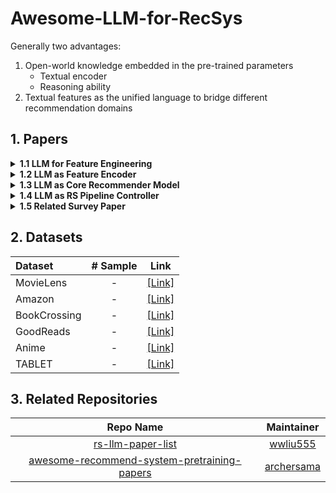 # Awesome-LLM-for-RecSys

Generally two advantages:
1. Open-world knowledge embedded in the pre-trained parameters
    - Textual encoder
    - Reasoning ability
3. Textual features as the unified language to bridge different recommendation domains

## 1. Papers

<details><summary><b>1.1 LLM for Feature Engineering</b></summary>
<p>

| **Paper** | **Publication** | **Link** |
|:---|:---:|:---:|
| Language Models are Realistic Tabular Data Generators | ICLR 2023 | [[Link]](https://arxiv.org/abs/2210.06280) |
| Tuning Language Models as Training Data Generators for Augmentation-Enhanced Few-Shot Learning | ICML 2023 | [[Link]](https://arxiv.org/abs/2211.03044) |
| A First Look at LLM-Powered Generative News Recommendation | Arxiv 2023 | [[Link]](https://arxiv.org/abs/2305.06566) |
| AnyPredict: Foundation Model for Tabular Prediction | Arxiv 2023 | [[Link]](https://arxiv.org/abs/2305.12081) |
| Evaluation of Synthetic Datasets for Conversational Recommender Systems | Arxiv 2023 | [[Link]](https://arxiv.org/abs/2212.08167v1) |
| Knowledge Graph Completion Models are Few-shot Learners: An Empirical Study of Relation Labeling in E-commerce with LLMs | Arxiv 2023 | [[Link]](https://arxiv.org/abs/2305.09858v1) |
| TagGPT: Large Language Models are Zero-shot Multimodal Taggers | Arxiv 2023 | [[Link]](https://arxiv.org/abs/2304.03022v1) |

</p>
</details>

<details><summary><b>1.2 LLM as Feature Encoder</b></summary>
<p>

| **Paper** | **Publication** | **Encoded Feature** | **Link** |
|:---|:---:|:---:|:---:|
| U-BERT: Pre-training User Representations for Improved Recommendation | AAAI 2021 | User | [[Link]](https://ojs.aaai.org/index.php/AAAI/article/view/16557) |
|  |  |  |  |
| UNBERT: User-News Matching BERT for News Recommendation | IJCAI 2021 | Item | [[Link]](https://www.ijcai.org/proceedings/2021/462) |
| Pre-trained Language Model based Ranking in Baidu Search | KDD 2021 | Item | [[Link]](https://arxiv.org/abs/2105.11108) |
| Pre-trained Language Model for Web-scale Retrieval in Baidu Search | KDD 2021 | Item | [[Link]](https://arxiv.org/abs/2106.03373) |
| Empowering News Recommendation with Pre-trained Language Models | SIGIR 2021 | Item | [[Link]](https://arxiv.org/abs/2104.07413) |
| Towards Universal Sequence Representation Learning for Recommender Systems | KDD 2022 | Item | [[Link]](https://arxiv.org/abs/2206.05941) |
| Boosting Deep CTR Prediction with a Plug-and-Play Pre-trainer for News Recommendation | COLING 2022 | Item | [[Link]](https://aclanthology.org/2022.coling-1.249/) |
| MM-Rec: Visiolinguistic Model Empowered Multimodal News Recommendation | SIGIR 2022 | Item | [[Link]](https://dl.acm.org/doi/abs/10.1145/3477495.3531896) |
| Tiny-NewsRec: Effective and Efficient PLM-based News Recommendation | EMNLP 2022 | Item | [[Link]](https://arxiv.org/abs/2112.00944) |
| TwHIN-BERT: A Socially-Enriched Pre-trained Language Model for Multilingual Tweet Representations | Arxiv 2022 | Item | [[Link]](https://arxiv.org/abs/2209.07562) |
| Learning Vector-Quantized Item Representation for Transferable Sequential Recommenders | WWW 2023 | Item | [[Link]](https://arxiv.org/abs/2210.12316) |
| Improving Code Example Recommendations on Informal Documentation Using BERT and Query-Aware LSH: A Comparative Study | Arxiv 2023 | Item | [[Link]](https://arxiv.org/abs/2305.03017v1) |
|  |  |  |
| CTR-BERT: Cost-effective knowledge distillation for billion-parameter teacher models | ENLSP 2021 | User & Item | [[Link]](https://neurips2021-nlp.github.io/papers/20/CameraReady/camera_ready_final.pdf) |

</p>
</details>

<details><summary><b>1.3 LLM as Core Recommender Model</b></summary>
<p>
    
| **Paper** | **Publication** | **Link** |
|:---|:---:|:---:|
| What does BERT know about books, movies and music? Probing BERT for Conversational Recommendation | RecSys 2020 | [[Link]](https://arxiv.org/abs/2007.15356) |
| Language Models as Recommender Systems: Evaluations and Limitations | ICBINB 2021 | [[Link]](https://openreview.net/forum?id=hFx3fY7-m9b) |
| PTM4Tag: Sharpening Tag Recommendation of Stack Overflow Posts with Pre-trained Models | ICPC 2022 | [[Link]](https://arxiv.org/abs/2203.10965) |
| M6-Rec: Generative Pretrained Language Models are Open-Ended Recommender Systems | Arxiv 2022 | [[Link]](https://arxiv.org/abs/2205.08084) |
| PTab: Using the Pre-trained Language Model for Modeling Tabular Data | Arxiv 2022 | [[Link]](https://arxiv.org/abs/2209.08060) |
|  |  |  |
| Recommendation as Language Processing (RLP): A Unified Pretrain, Personalized Prompt & Predict Paradigm (P5) | RecSys 2022 | [[Link]](https://arxiv.org/abs/2203.13366) |
| GPT4Rec: A Generative Framework for Personalized Recommendation and User Interests Interpretation | Arxiv 2023 | [[Link]](https://arxiv.org/abs/2304.03879) |
| Zero-Shot Recommendation as Language Modeling | Arxiv 2023 | [[Link]](https://arxiv.org/abs/2112.04184) |
| How to Index Item IDs for Recommendation Foundation Models | Arxiv 2023 | [[Link]](https://arxiv.org/abs/2305.06569) |
| Recommender Systems with Generative Retrieval | Arxiv 2023 | [[Link]](https://arxiv.org/abs/2305.05065) |
| TabLLM: Few-shot Classification of Tabular Data with Large Language Models | AISTATS 2023 | [[Link]](https://arxiv.org/abs/2210.10723) |
| Prompt Learning for News Recommendation | SIGIR 2023 | [[Link]](https://arxiv.org/abs/2304.05263) |
| Privacy-Preserving Recommender Systems with Synthetic Query Generation using Differentially Private Large Language Models | Arxiv 2023 | [[Link]](https://arxiv.org/abs/2305.05973) |
| Do LLMs Understand User Preferences? Evaluating LLMs On User Rating Prediction | Arxiv 2023 | [[Link]](https://arxiv.org/pdf/2305.06474.pdf) |
| UP5: Unbiased Foundation Model for Fairness-aware Recommendation | Arxiv 2023 | [[Link]](https://arxiv.org/abs/2305.12090) |
|  |  |  |
| Recommendation as Instruction Following: A Large Language Model Empowered Recommendation Approach | Arxiv 2023 | [[Link]](https://arxiv.org/abs/2305.07001) |
| TALLRec: An Effective and Efficient Tuning Framework to Align Large Language Model with Recommendation | Arxiv 2023 | [[Link]](https://arxiv.org/abs/2305.00447) |
| PALR: Personalization Aware LLMs for Recommendation | Arxiv 2023 | [[Link]](https://arxiv.org/abs/2305.07622) |
|  |  |  |
| Zero-Shot Next-Item Recommendation using Large Pretrained Language Models | Arxiv 2023 | [[Link]](https://arxiv.org/abs/2304.03153) |
| Is ChatGPT a Good Recommender? A Preliminary Study | Arxiv 2023 | [[Link]](https://arxiv.org/abs/2304.10149) |
| Is ChatGPT Good at Search? Investigating Large Language Models as Re-Ranking Agent | Arxiv 2023 | [[Link]](https://arxiv.org/abs/2304.09542) |
| Large Language Model Is Not a Good Few-shot Information Extractor, but a Good Reranker for Hard Samples! | Arxiv 2023 | [[Link]](https://arxiv.org/abs/2303.08559) |
| Sparks of Artificial General Recommender (AGR): Early Experiments with ChatGPT | Arxiv 2023 | [[Link]](https://arxiv.org/abs/2305.04518) |
| Uncovering ChatGPT's Capabilities in Recommender Systems | Arxiv 2023 | [[Link]](https://arxiv.org/abs/2305.02182) |
| Large Language Models are Zero-Shot Rankers for Recommender Systems | Arxiv 2023 | [[Link]](https://arxiv.org/abs/2305.08845) |
| Is ChatGPT Fair for Recommendation? Evaluating Fairness in Large Language Model Recommendation | Arxiv 2023 | [[Link]](https://arxiv.org/abs/2305.07609) |
| StructGPT: A General Framework for Large Language Model to Reason over Structured Data | Arxiv 2023 | [[Link]](https://arxiv.org/abs/2305.09645) |

</p>
</details>

<details><summary><b>1.4 LLM as RS Pipeline Controller</b></summary>
<p>
    
| **Paper** | **Publication** | **Code** |
|:---|:---:|:---:|
| Chat-REC: Towards Interactive and Explainable LLMs-Augmented Recommender System | Arxiv 2023 | [[Link]](https://arxiv.org/abs/2303.14524) |
| Leveraging Large Language Models in Conversational Recommender Systems | Arxiv 2023 | [[Link]](https://arxiv.org/abs/2305.07961) |
| Generative Recommendation: Towards Next-generation Recommender Paradigm | Arxiv 2023 | [[Link]](https://arxiv.org/abs/2304.03516) |
</p>
</details>

<details><summary><b>1.5 Related Survey Paper</b></summary>
<p>

| **Paper** | **Publication** | **Link** |
|:---|:---:|:---:|
| Pre-train, Prompt and Recommendation: A Comprehensive Survey of Language Modelling Paradigm Adaptations in Recommender Systems | Arxiv 2023 | [[Link]](https://arxiv.org/abs/2302.03735) |

</p>
</details>

## 2. Datasets

| **Dataset** | **# Sample** | **Link** |
|:---|:---:|:---:|
| MovieLens | - | [[Link]](https://grouplens.org/datasets/movielens/1m/) |
| Amazon | - | [[Link]](https://cseweb.ucsd.edu/~jmcauley/datasets.html#amazon_reviews) |
| BookCrossing | - | [[Link]](http://www2.informatik.uni-freiburg.de/~cziegler/BX/) |
| GoodReads | - | [[Link]](https://sites.google.com/eng.ucsd.edu/ucsdbookgraph/home) |
| Anime | - | [[Link]](https://www.kaggle.com/datasets/CooperUnion/anime-recommendations-database) |
| TABLET | - | [[Link]](https://dylanslacks.website/Tablet) |

## 3. Related Repositories

| **Repo Name** | **Maintainer** |
|:---:|:---:|
| [rs-llm-paper-list](https://github.com/wwliu555/rs-llm-paper-list) | [wwliu555](https://github.com/wwliu555) |
| [awesome-recommend-system-pretraining-papers](https://github.com/archersama/awesome-recommend-system-pretraining-papers) | [archersama](https://github.com/archersama) |
